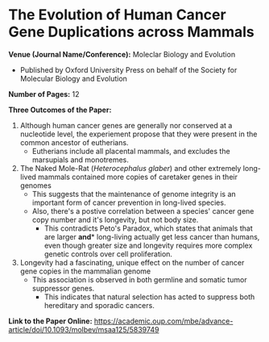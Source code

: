 # The Evolution of Human Cancer Gene Duplications across Mammals

**Venue (Journal Name/Conference):** Moleclar Biology and Evolution
  * Published by Oxford University Press on behalf of the Society for Molecular Biology and Evolution
  
**Number of Pages:** 12

**Three Outcomes of the Paper:**
1. Although human cancer genes are generally nor conserved at a nucleotide level, the experiement propose that they were present in the common ancestor of eutherians.
    * Eutherians include all placental mammals, and excludes the marsupials and monotremes.
2. The Naked Mole-Rat (*Heterocephalus glaber*) and other extremely long-lived mammals contained more copies of caretaker genes in their genomes
    * This suggests that the maintenance of genome integrity is an important form of cancer prevention in long-lived species.
    * Also, there's a postive correlation between a species' cancer gene copy number and it's longevity, but not body size.
      * This contradicts Peto's Paradox, which states that animals that are larger **and*** long-living actually get less cancer than humans, even though greater size and longevity requires more complex genetic controls over cell proliferation.
3. Longevity had a fascinating, unique effect on the number of cancer gene copies in the mammalian genome
    * This association is observed in both germline and somatic tumor suppressor genes.
      * This indicates that natural selection has acted to suppress both hereditary and sporadic cancers.

**Link to the Paper Online:** https://academic.oup.com/mbe/advance-article/doi/10.1093/molbev/msaa125/5839749
